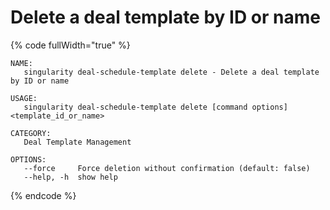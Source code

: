 # Delete a deal template by ID or name

{% code fullWidth="true" %}
```
NAME:
   singularity deal-schedule-template delete - Delete a deal template by ID or name

USAGE:
   singularity deal-schedule-template delete [command options] <template_id_or_name>

CATEGORY:
   Deal Template Management

OPTIONS:
   --force     Force deletion without confirmation (default: false)
   --help, -h  show help
```
{% endcode %}
